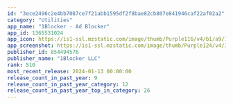 ```yaml
---
id: "3ece2496c2e4bb7087ce7f21abb1595df2f8bae82cb807e841946caf22af02a2"
category: "Utilities"
app_name: "1Blocker - Ad Blocker"
app_id: 1365531024
app_icon: https://is1-ssl.mzstatic.com/image/thumb/Purple116/v4/b1/a9/79/b1a9794f-60ef-e708-63ac-5c76e896c7b9/AppIcon-Blocker-0-0-1x_U007emarketing-0-7-0-85-220.png/1024x1024bb.png
app_screenshot: https://is1-ssl.mzstatic.com/image/thumb/Purple124/v4/3d/23/ec/3d23ec44-224b-1b43-0a1c-64db54cc7dd2/436b0477-3c88-4b03-af85-06b30d7d3c2b_iPhone-XS-Max---1.png/1242x2688bb.png
publisher_id: 854494576
publisher_name: "1Blocker LLC"
rank: 510
most_recent_release: 2024-01-13 00:00:00
release_count_in_past_year: 9
release_count_in_past_year_category: 12
release_count_in_past_year_top_in_category: 26
---
```

